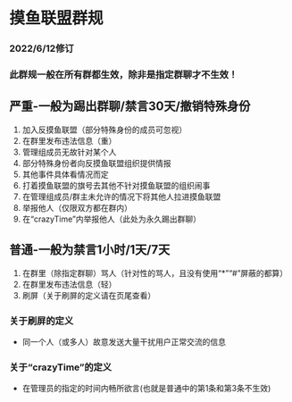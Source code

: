 # 摸鱼联盟群规
### 2022/6/12修订
### 此群规一般在所有群都生效，除非是指定群聊才不生效！

## 严重-一般为踢出群聊/禁言30天/撤销特殊身份
1. 加入反摸鱼联盟（部分特殊身份的成员可忽视）
2. 在群里发布违法信息（重）
3. 管理组成员无故针对某个人
4. 部分特殊身份者向反摸鱼联盟组织提供情报
5. 其他事件具体看情况而定
6. 打着摸鱼联盟的旗号去其他不针对摸鱼联盟的组织闹事
7. 在管理组成员/群主未允许的情况下将其他人拉进摸鱼联盟
8. 举报他人（仅限双方都在群内）
9. 在“crazyTime”内举报他人（此处为永久踢出群聊）

## 普通-一般为禁言1小时/1天/7天
1. 在群里（除指定群聊）骂人（针对性的骂人，且没有使用“*”“#”屏蔽的都算）
2. 在群里发布违法信息（轻）
3. 刷屏（关于刷屏的定义请在页尾查看）



### 关于刷屏的定义
- 同一个人（或多人）故意发送大量干扰用户正常交流的信息


### 关于“crazyTime”的定义
- 在管理员的指定的时间内畅所欲言(也就是普通中的第1条和第3条不生效)
